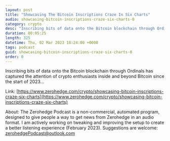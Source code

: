 ```yaml
---
layout: post
title: "Showcasing The Bitcoin Inscriptions Craze In Six Charts"
audio: showcasing-bitcoin-inscriptions-craze-six-charts-0
category: crypto
desc: "Inscribing bits of data onto the Bitcoin blockchain through Ordinals has captured the attention of crypto enthusiasts inside and beyond Bitcoin since the start of 2023..."
duration: 00:05:25
length: 325
datetime: Thu, 02 Mar 2023 18:24:00 +0000
tags: podcast
guid: showcasing-bitcoin-inscriptions-craze-six-charts-0
order: 0
---
```

Inscribing bits of data onto the Bitcoin blockchain through Ordinals has captured the attention of crypto enthusiasts inside and beyond Bitcoin since the start of 2023...

Link: [https://www.zerohedge.com/crypto/showcasing-bitcoin-inscriptions-craze-six-charts](https://www.zerohedge.com/crypto/showcasing-bitcoin-inscriptions-craze-six-charts)

About: The Zerohedge Podcast is a non-commercial, automated program, designed to give people a way to get news from Zerohedge in an audio format.  I am actively working on tweaking and improving the setup to create a better listening experience (February 2023).  Suggestions are welcome: [zerohedgePodcast@outlook.com](mailto:zerohedgePodcast@outlook.com)